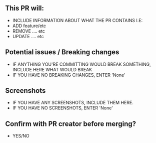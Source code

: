 ## This PR will:
- INCLUDE INFORMATION ABOUT WHAT THE PR CONTAINS I.E:
- ADD feature/etc
- REMOVE .... etc
- UPDATE .... etc

## Potential issues / Breaking changes
- IF ANYTHING YOU'RE COMMITTING WOULD BREAK SOMETHING, INCLUDE HERE WHAT WOULD BREAK
- IF YOU HAVE NO BREAKING CHANGES, ENTER 'None'

## Screenshots
- IF YOU HAVE ANY SCREENSHOTS, INCLUDE THEM HERE.
- IF YOU HAVE NO SCREENSHOTS, ENTER 'None'

## Confirm with PR creator before merging?
- YES/NO